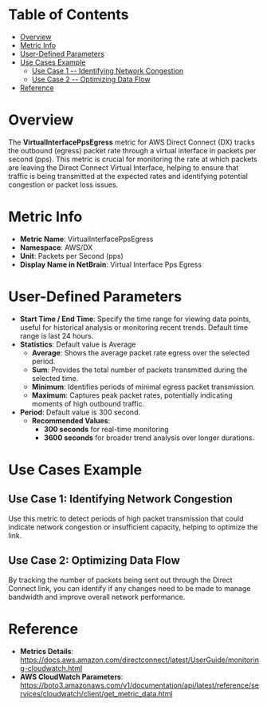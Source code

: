 # Table of Contents
- [Overview](#overview)
- [Metric Info](#metric-info)
- [User-Defined Parameters](#user-defined-parameters)
- [Use Cases Example](#example)
    - [Use Case 1 -- Identifying Network Congestion](#example-1) 
    - [Use Case 2 -- Optimizing Data Flow](#example-2)
- [Reference](#reference)

# Overview <a name="overview"></a>
The <b>VirtualInterfacePpsEgress</b> metric for AWS Direct Connect (DX) tracks the outbound (egress) packet rate through a virtual interface in packets per second (pps). This metric is crucial for monitoring the rate at which packets are leaving the Direct Connect Virtual Interface, helping to ensure that traffic is being transmitted at the expected rates and identifying potential congestion or packet loss issues.


# Metric Info <a name="metric-info"></a>
* <b>Metric Name</b>: VirtualInterfacePpsEgress
* <b>Namespace</b>: AWS/DX
* <b>Unit</b>: Packets per Second (pps)
* <b>Display Name in NetBrain</b>: Virtual Interface Pps Egress

# User-Defined Parameters <a name="user-defined-parameters"></a>
* <b>Start Time / End Time</b>: Specify the time range for viewing data points, useful for historical analysis or monitoring recent trends. Default time range is last 24 hours.
* <b>Statistics</b>: Default value is Average
  * <b>Average</b>: Shows the average packet rate egress over the selected period.
  * <b>Sum</b>: Provides the total number of packets transmitted during the selected time.
  * <b>Minimum</b>: Identifies periods of minimal egress packet transmission.
  * <b>Maximum</b>: Captures peak packet rates, potentially indicating moments of high outbound traffic.
* <b>Period</b>: Default value is 300 second.
  * <b>Recommended Values</b>:
    * <b>300 seconds</b> for real-time monitoring
    * <b>3600 seconds</b> for broader trend analysis over longer durations.

# Use Cases Example <a name="example"></a>
## Use Case 1: Identifying Network Congestion <a name="example-1"></a>
Use this metric to detect periods of high packet transmission that could indicate network congestion or insufficient capacity, helping to optimize the link.


## Use Case 2: Optimizing Data Flow <a name="example-2"></a>
By tracking the number of packets being sent out through the Direct Connect link, you can identify if any changes need to be made to manage bandwidth and improve overall network performance.


# Reference <a name="reference"></a>
* <b>Metrics Details</b>: https://docs.aws.amazon.com/directconnect/latest/UserGuide/monitoring-cloudwatch.html
* <b>AWS CloudWatch Parameters</b>: https://boto3.amazonaws.com/v1/documentation/api/latest/reference/services/cloudwatch/client/get_metric_data.html